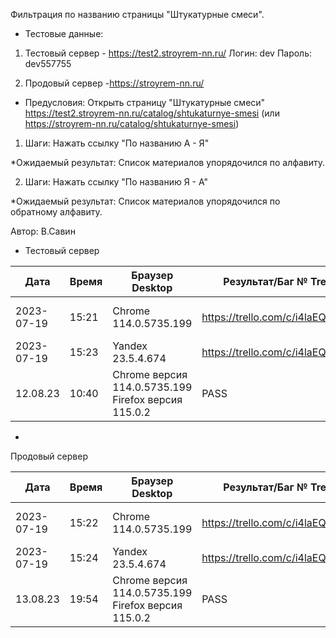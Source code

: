 Фильтрация по названию страницы "Штукатурные смеси".

* Тестовые данные: 
1. Тестовый сервер - https://test2.stroyrem-nn.ru/
Логин: dev
Пароль: dev557755

2. Продовый сервер -https://stroyrem-nn.ru/

* Предусловия:
Открыть страницу "Штукатурные смеси" https://test2.stroyrem-nn.ru/catalog/shtukaturnye-smesi (или https://stroyrem-nn.ru/catalog/shtukaturnye-smesi)

1. Шаги:
Нажать ссылку "По названию А - Я"

*Ожидаемый результат:
Список материалов упорядочился по алфавиту.

2. Шаги:
Нажать ссылку "По названию Я - А"

*Ожидаемый результат:
Список материалов упорядочился по обратному алфавиту.

Автор: В.Савин


* Тестовый сервер 

| Дата | Время | Браузер Desktop| Результат/Баг № Trello| Браузер тач| Результат/Баг № Trello| Дата релиза |Имя |
| --- | --- | --- | --- | --- | --- | --- | --- | 
|2023-07-19 | 15:21 | Chrome 114.0.5735.199 |https://trello.com/c/i4laEQWU/41| Samsung Galaxy A50/Chrome 114.0.5735.196 | https://trello.com/c/i4laEQWU/41 | 04.07.23 | Наталья К. | 
|2023-07-19 | 15:23 | Yandex 23.5.4.674 | https://trello.com/c/i4laEQWU/41|  |  | 04.07.23 | Наталья К. |
 12.08.23 | 10:40 | Chrome версия 114.0.5735.199 Firefox версия 115.0.2 | PASS | Chrome версия 114.0.5735.196 MIUI 12.5.13 | PASS | 16.06.23 | Надежда |
* 
Продовый сервер

| Дата | Время | Браузер Desktop| Результат/Баг № Trello| Браузер тач| Результат/Баг № Trello| Дата релиза |Имя |
| --- | --- | --- | --- | --- | --- | --- | --- | 
| 2023-07-19 | 15:22 | Chrome 114.0.5735.199 | https://trello.com/c/i4laEQWU/41| Samsung Galaxy A50/Chrome 114.0.5735.196 | https://trello.com/c/i4laEQWU/41 | 04.07.23 | Наталья К. | 
| 2023-07-19 | 15:24 | Yandex 23.5.4.674 |https://trello.com/c/i4laEQWU/41|  |  | 04.07.23 | Наталья К. |
 13.08.23 | 19:54 | Chrome версия 114.0.5735.199 Firefox версия 115.0.2 | PASS | Chrome версия 114.0.5735.196 MIUI 12.5.13 | PASS | 13.08.23 | Надежда |
